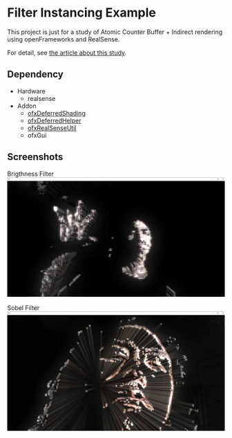 # Filter Instancing Example

This project is just for a study of Atomic Counter Buffer + Indirect rendering using openFrameworks and RealSense.

For detail, see [the article about this study](https://qiita.com/ayumu_nagamatsu/items/12836e3c396d34d49c13).

## Dependency

* Hardware
    * realsense
* Addon
    * [ofxDeferredShading](https://github.com/nama-gatsuo/ofxDeferredShading)
    * [ofxDeferredHelper](https://github.com/nama-gatsuo/ofxDeferredHelper)
    * [ofxRealSenseUtil](https://github.com/nama-gatsuo/ofxRealSenseUtil)
    * ofxGui

## Screenshots

Brigthness Filter
![](./screenshot0.png)

Sobel Filter
![](./screenshot1.png)
